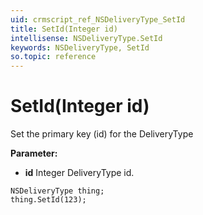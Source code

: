```yaml
---
uid: crmscript_ref_NSDeliveryType_SetId
title: SetId(Integer id)
intellisense: NSDeliveryType.SetId
keywords: NSDeliveryType, SetId
so.topic: reference
---
```


# SetId(Integer id)

Set the primary key (id) for the DeliveryType

**Parameter:** 
 - **id** Integer DeliveryType id.

```crmscript
NSDeliveryType thing;
thing.SetId(123);
```

